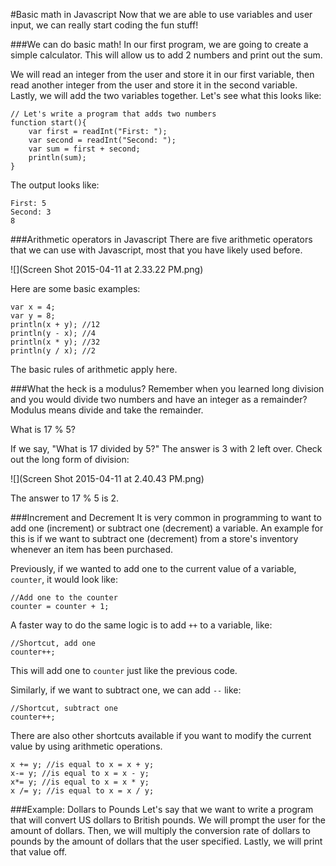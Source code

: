 #Basic math in Javascript
Now that we are able to use variables and user input, we can really start coding the fun stuff!

###We can do basic math!
In our first program, we are going to create a simple calculator. This will allow us to add 2 numbers and print out the sum. 

We will read an integer from the user and store it in our first variable, then read another integer from the user and store it in the second variable. Lastly, we will add the two variables together. Let's see what this looks like: 
```
// Let's write a program that adds two numbers
function start(){
	var first = readInt("First: ");
	var second = readInt("Second: ");
	var sum = first + second;
	println(sum);
}
```
The output looks like:
```
First: 5
Second: 3
8
```
###Arithmetic operators in Javascript
There are five arithmetic operators that we can use with Javascript, most that you have likely used before. 

![](Screen Shot 2015-04-11 at 2.33.22 PM.png)

Here are some basic examples:
```
var x = 4; 
var y = 8;
println(x + y); //12
println(y - x); //4
println(x * y); //32
println(y / x); //2
```
The basic rules of arithmetic apply here. 

###What the heck is a modulus?
Remember when you learned long division and you would divide two numbers and have an integer as a remainder? Modulus means divide and take the remainder. 

What is 17 % 5? 

If we say, "What is 17 divided by 5?" The answer is 3 with 2 left over. Check out the long form of division:

![](Screen Shot 2015-04-11 at 2.40.43 PM.png)

The answer to 17 % 5 is 2.

###Increment and Decrement
It is very common in programming to want to add one (increment) or subtract one (decrement) a variable. An example for this is if we want to subtract one (decrement) from a store's inventory whenever an item has been purchased. 

Previously, if we wanted to add one to the current value of a variable, ```counter```, it would look like: 
```
//Add one to the counter
counter = counter + 1;
```
A faster way to do the same logic is to add ```++``` to a variable, like: 
```
//Shortcut, add one
counter++;
```
This will add one to ```counter``` just like the previous code. 

Similarly, if we want to subtract one, we can add ```--``` like: 
```
//Shortcut, subtract one
counter++;
```
There are also other shortcuts available if you want to modify the current value by using arithmetic operations. 

```
x += y; //is equal to x = x + y;
x-= y; //is equal to x = x - y;
x*= y; //is equal to x = x * y;
x /= y; //is equal to x = x / y;

```

###Example: Dollars to Pounds
Let's say that we want to write a program that will convert US dollars to British pounds. We will prompt the user for the amount of dollars. Then, we will multiply the conversion rate of dollars to pounds by the amount of dollars that the user specified. Lastly, we will print that value off.

